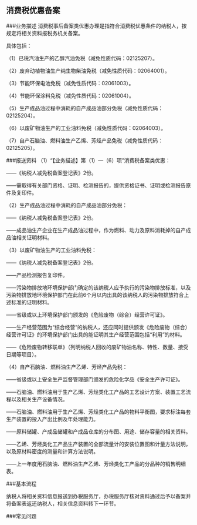 ## 消费税优惠备案

###业务描述
    消费税事后备案类优惠办理是指符合消费税优惠条件的纳税人，按规定将相关资料报税务机关备案。

具体包括：

（1）已税汽油生产的乙醇汽油免税（减免性质代码：02125207）。

（2）废弃动植物油生产纯生物柴油免税（减免性质代码：02064001）。

（3）节能环保电池免税（减免性质代码：02061003）。

（4）节能环保涂料免税（减免性质代码：02061004）。

（5）生产成品油过程中消耗的自产成品油部分免税（减免性质代码：02125204）。

（6）以废矿物油生产的工业油料免税（减免性质代码：02064003）。

（7）自产石脑油、燃料油生产乙烯、芳烃产品免税（减免性质代码：02125205）。



###报送资料
（1）“【业务描述】第（1）—（6）项”消费税备案类优惠：

——《纳税人减免税备案登记表》2份。

——需取得有关部门资格、证明、检测报告的，提供资格证书、证明或检测报告原件及复印件。

（2）生产成品油过程中消耗的自产成品油部分免税：

——《纳税人减免税备案登记表》2份。

——成品油生产企业在生产成品油过程中，作为燃料、动力及原料消耗掉的自产成品油相关证明材料。

（3）以废矿物油生产的工业油料免税：

——《纳税人减免税备案登记表》2份。

——产品检测报告复印件。

——污染物排放地环境保护部门确定的该纳税人应予执行的污染物排放标准，以及污染物排放地环境保护部门在此前6个月以内出具的该纳税人的污染物排放符合上述标准的证明材料。

——省级或以上环境保护部门颁发的《危险废物（综合）经营许可证》。

——生产经营范围为“综合经营”的纳税人，还应同时提供颁发《危险废物（综合）经营许可证》的环境保护部门出具的能证明其生产经营范围包括“利用”的材料。

——《危险废物转移联单》（列明纳税人回收的废矿物油名称、特性、数量、接受日期等项目）。

（4）自产石脑油、燃料油生产乙烯、芳烃产品免税：

——省级或以上安全生产监督管理部门颁发的危险化学品《安全生产许可证》。

——石脑油、燃料油用于生产乙烯、芳烃类化工产品的工艺设计方案、装置工艺流程以及相关生产设备情况。

——石脑油、燃料油用于生产乙烯、芳烃类化工产品的物料平衡图，要求标注每套生产装置的投入产出比例及年处理能力。

——原料储罐、产成品储罐和产成品仓库的分布图、用途、储存容量的相关资料。

——乙烯、芳烃类化工产品生产装置的全部流量计的安装位置图和计量方法说明，以及原材料密度的测量和计算方法说明。

——上一年度用石脑油、燃料油生产乙烯、芳烃类化工产品的分品种的销售明细表。



###基本流程

  纳税人将相关资料信息报送到办税服务厅，办税服务厅核对资料通过后予以备案并将备案表返还纳税人，相关信息资料转下一环节。


###常见问题





